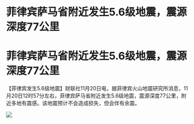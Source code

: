 # 菲律宾萨马省附近发生5.6级地震，震源深度77公里

# 菲律宾萨马省附近发生5.6级地震，震源深度77公里

【菲律宾发生5.6级地震】财联社11月20日电，据菲律宾火山地震研究所消息，11月20日12时57分左右，菲律宾萨马省附近发生5.6级地震，震源深度77公里，附近多地有震感。该地震预计不会造成损失，但会伴有余震。

![](https://inews.gtimg.com/news_bt/OF8DIrYB7AfKJSV8hzRzaRVfKfpvXr8scbtHWMRPJtRecAA/1000)

